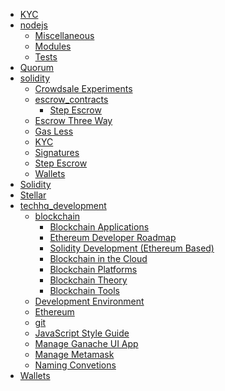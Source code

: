 * [KYC](kyc.md)
* [nodejs]()
	* [Miscellaneous](nodejs/miscellaneous.md)
	* [Modules](nodejs/modules.md)
	* [Tests](nodejs/tests.md)
* [Quorum](quorum.md)
* [solidity]()
	* [Crowdsale Experiments](solidity/crowdsale-experiments.md)
	* [escrow_contracts]()
		* [Step Escrow](solidity/escrow_contracts/step_escrow.md)
	* [Escrow Three Way](solidity/escrowthreewaysol.md)
	* [Gas Less](solidity/gas-less.md)
	* [KYC](solidity/kyc.md)
	* [Signatures](solidity/signatures.md)
	* [Step Escrow](solidity/stepescrow.md)
	* [Wallets](solidity/wallets.md)
* [Solidity](solidity.md)
* [Stellar](stellar.md)
* [techhq_development]()
	* [blockchain]()
		* [Blockchain Applications](techhq_development/blockchain/blockchain_applications.md)
		* [Ethereum Developer Roadmap](techhq_development/blockchain/blockchain_developer_roadmap.md)
		* [Solidity Development (Ethereum Based)](techhq_development/blockchain/blockchain_development.md)
		* [Blockchain in the Cloud](techhq_development/blockchain/blockchain_in_the_cloud.md)
		* [Blockchain Platforms](techhq_development/blockchain/blockchain_platforms.md)
		* [Blockchain Theory](techhq_development/blockchain/blockchain_theory.md)
		* [Blockchain Tools](techhq_development/blockchain/blockchain_tools.md)
	* [Development Environment](techhq_development/development_environments.md)
	* [Ethereum](techhq_development/ethereum.md)
	* [git](techhq_development/git.md)
	* [JavaScript Style Guide](techhq_development/javascript_development.md)
	* [Manage Ganache UI App](techhq_development/manage_ganache_ui.md)
	* [Manage Metamask](techhq_development/manage_metamask.md)
	* [Naming Convetions](techhq_development/naming_convetions.md)
* [Wallets](wallets.md)
